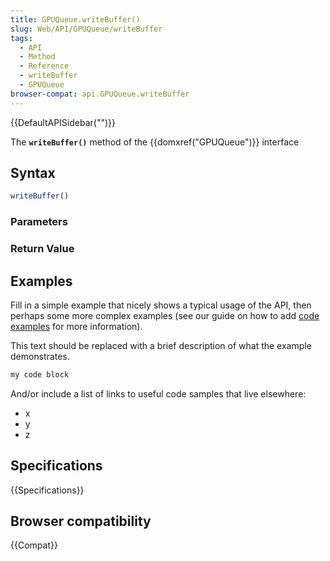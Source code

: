 ```yaml
---
title: GPUQueue.writeBuffer()
slug: Web/API/GPUQueue/writeBuffer
tags:
  - API
  - Method
  - Reference
  - writeBuffer
  - GPUQueue
browser-compat: api.GPUQueue.writeBuffer
---
```

{{DefaultAPISidebar("")}}

The **`writeBuffer()`** method of the {{domxref("GPUQueue")}} interface 

## Syntax

```js
writeBuffer()
```

### Parameters



### Return Value



## Examples

Fill in a simple example that nicely shows a typical usage of the API, then perhaps some more complex examples (see our guide on how to add [code examples](/en-US/docs/MDN/Contribute/Structures/Code_examples) for more information).

This text should be replaced with a brief description of what the example demonstrates.

```js
my code block
```

And/or include a list of links to useful code samples that live elsewhere:

*   x
*   y
*   z

## Specifications

{{Specifications}}

## Browser compatibility

{{Compat}}

